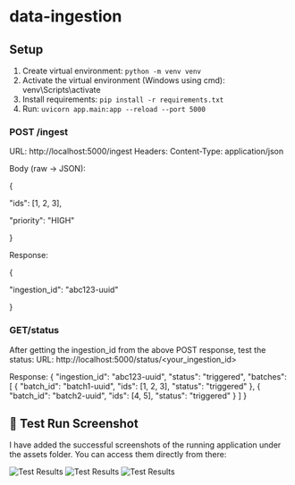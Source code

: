 # data-ingestion

## Setup
1. Create virtual environment: `python -m venv venv`
2. Activate the virtual environment (Windows using cmd): venv\Scripts\activate
3. Install requirements: `pip install -r requirements.txt`
4. Run: `uvicorn app.main:app --reload --port 5000`

### POST /ingest
URL: http://localhost:5000/ingest
Headers: Content-Type: application/json

Body (raw → JSON):

{

  "ids": [1, 2, 3],
  
  "priority": "HIGH"
  
}

Response:

{

  "ingestion_id": "abc123-uuid"
  
}


### GET/status
After getting the ingestion_id from the above POST response, test the status:
URL: http://localhost:5000/status/<your_ingestion_id>

Response: 
{
  "ingestion_id": "abc123-uuid",
  "status": "triggered",
  "batches": [
    {
      "batch_id": "batch1-uuid",
      "ids": [1, 2, 3],
      "status": "triggered"
    },
    {
      "batch_id": "batch2-uuid",
      "ids": [4, 5],
      "status": "triggered"
    }
  ]
}

## 📸 Test Run Screenshot

I have added the successful screenshots of the running application under the assets folder. You can access them directly from there:

![Test Results](assets/get_testing.png)
![Test Results](assets/post_testing.png)
![Test Results](assets/cmd_status.png)


